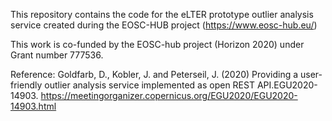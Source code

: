 This repository contains the code for the eLTER prototype outlier analysis service created during the EOSC-HUB project (https://www.eosc-hub.eu/) 

This work is co-funded by the EOSC-hub project (Horizon 2020) under Grant number 777536.   

Reference: Goldfarb, D., Kobler, J. and Peterseil, J. (2020) Providing a user-friendly outlier analysis service implemented as open REST API.EGU2020-14903. https://meetingorganizer.copernicus.org/EGU2020/EGU2020-14903.html
